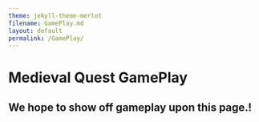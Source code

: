 ```yaml
---
theme: jekyll-theme-merlot
filename: GamePlay.md
layout: default
permalink: /GamePlay/
--- 
```

# Medieval Quest GamePlay

## We hope to show off gameplay upon this page.!
